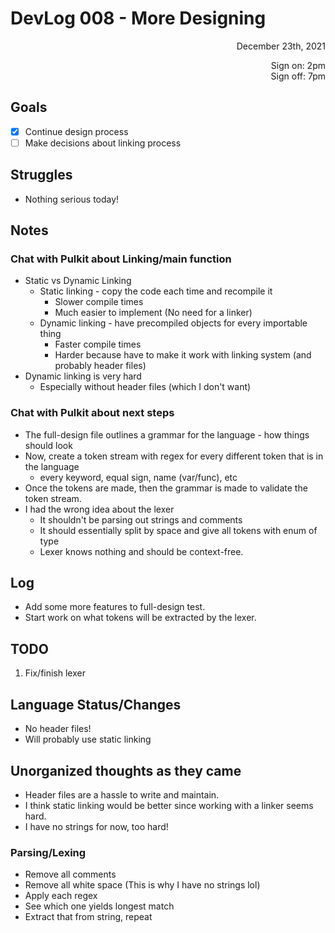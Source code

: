 # DevLog 008 - More Designing
<div align="right">
December 23th, 2021

Sign on: 2pm\
Sign off: 7pm
</div>

## Goals
- [x] Continue design process
- [ ] Make decisions about linking process

## Struggles
- Nothing serious today!

## Notes
### Chat with Pulkit about Linking/main function
- Static vs Dynamic Linking
  - Static linking - copy the code each time and recompile it
    - Slower compile times
    - Much easier to implement (No need for a linker)
  - Dynamic linking - have precompiled objects for every importable thing
    - Faster compile times
    - Harder because have to make it work with linking system (and probably header files)
- Dynamic linking is very hard
  - Especially without header files (which I don't want)
### Chat with Pulkit about next steps
- The full-design file outlines a grammar for the language - how things should look
- Now, create a token stream with regex for every different token that is in the language
  - every keyword, equal sign, name (var/func), etc
- Once the tokens are made, then the grammar is made to validate the token stream.
- I had the wrong idea about the lexer
  - It shouldn't be parsing out strings and comments
  - It should essentially split by space and give all tokens with enum of type
  - Lexer knows nothing and should be context-free.

## Log
- Add some more features to full-design test.
- Start work on what tokens will be extracted by the lexer.

## TODO
1. Fix/finish lexer

## Language Status/Changes
- No header files!
- Will probably use static linking

## Unorganized thoughts as they came
- Header files are a hassle to write and maintain.
- I think static linking would be better since working with a linker seems hard.
- I have no strings for now, too hard!
### Parsing/Lexing
- Remove all comments
- Remove all white space (This is why I have no strings lol)
- Apply each regex
- See which one yields longest match
- Extract that from string, repeat